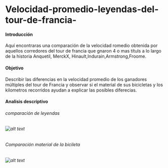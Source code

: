 # Velocidad-promedio-leyendas-del-tour-de-francia-
<h4>Introducción</h4>
Aquí encontraras una comparación de la velocidad romedio obtenida por aquellos corredores del tour de francia que gnaron 4 o mas títuls a lo largo de la historia
Anquetil, MerckX, Hinault,Indurain,Armstrong,Froome.
<h4>Objetivo</h4>
Describir las diferencias en la velocidad promedio de los ganadores múltiples del tour de Francia y observar si el material de sus bicicletas y los kilometros recorridos ayudan a explicar las posibles diferecias.
<h4>Analisis descriptivo</h4>
<h6>comparación de leyendas<h6/>

![alt text](https://i.imgur.com/ZiG1ZGE.png)
  <h6>Comparación material de la bicileta<h6/>
    
![alt text](https://i.imgur.com/LwZfLvj.png)  
    



